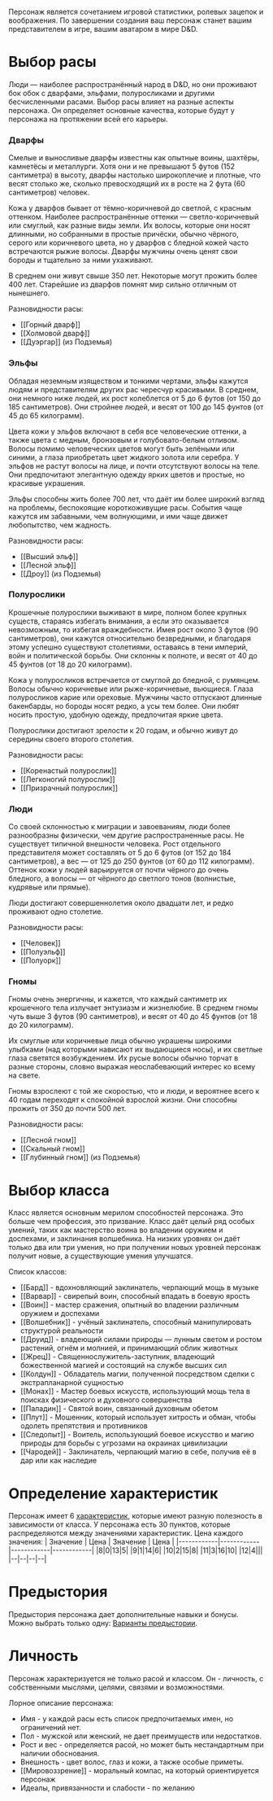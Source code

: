 Персонаж является сочетанием игровой статистики, ролевых зацепок и воображения. По завершении создания ваш персонаж станет вашим представителем в игре, вашим аватаром в мире D&D.

# Выбор расы
Люди — наиболее распространённый народ в D&D, но они проживают бок обок с дварфами, эльфами, полуросликами и другими бесчисленными расами. Выбор расы влияет на разные аспекты персонажа. Он определяет основные качества, которые будут у персонажа на протяжении всей его карьеры.
### Дварфы
Смелые и выносливые дварфы известны как опытные воины, шахтёры, камнетёсы и металлурги. Хотя они и не превышают 5 футов (152 сантиметра) в высоту, дварфы настолько широкоплечие и плотные, что весят столько же, сколько превосходящий их в росте на 2 фута (60 сантиметров) человек.

Кожа у дварфов бывает от тёмно-коричневой до светлой, с красным оттенком. Наиболее распространённые оттенки — светло-коричневый или смуглый, как разные виды земли. Их волосы, которые они носят длинными, но собранными в простые причёски, обычно чёрного, серого или коричневого цвета, но у дварфов с бледной кожей часто встречаются рыжие волосы. Дварфы мужчины очень ценят свои бороды и тщательно за ними ухаживают.

В среднем они живут свыше 350 лет. Некоторые могут прожить более 400 лет. Старейшие из дварфов помнят мир сильно отличным от нынешнего.

Разновидности расы:
- [[Горный дварф]]
- [[Холмовой дварф]]
- [[Дуэргар]] (из Подземья)

### Эльфы
Обладая неземным изяществом и тонкими чертами, эльфы кажутся людям и представителям других рас чересчур красивыми. В среднем, они немного ниже людей, их рост колеблется от 5 до 6 футов (от 150 до 185 сантиметров). Они стройнее людей, и весят от 100 до 145 фунтов (от 45 до 65 килограмм).

Цвета кожи у эльфов включают в себя все человеческие оттенки, а также цвета с медным, бронзовым и голубовато-белым отливом. Волосы помимо человеческих цветов могут быть зелёными или синими, а глаза приобретать цвет жидкого золота или серебра. У эльфов не растут волосы на лице, и почти отсутствуют волосы на теле. Они предпочитают элегантную одежду ярких цветов и простые, но красивые украшения.

Эльфы способны жить более 700 лет, что даёт им более широкий взгляд на проблемы, беспокоящие короткоживущие расы. События чаще кажутся им забавными, чем волнующими, и ими чаще движет любопытство, чем жадность.

Разновидности расы:
- [[Высший эльф]]
- [[Лесной эльф]]
- [[Дроу]] (из Подземья)

### Полурослики
Крошечные полурослики выживают в мире, полном более крупных существ, стараясь избегать внимания, а если это оказывается невозможным, то избегая враждебности. Имея рост около 3 футов (90 сантиметров), они кажутся относительно безвредными, и благодаря этому успешно существуют столетиями, оставаясь в тени империй, войн и политической борьбы. Они склонны к полноте, и весят от 40 до 45 фунтов (от 18 до 20 килограмм).

Кожа у полуросликов встречается от смуглой до бледной, с румянцем. Волосы обычно коричневые или рыже-коричневые, вьющиеся. Глаза полуросликов карие или ореховые. Мужчины часто отпускают длинные бакенбарды, но бороды носят редко, а усы тем более. Они любят носить простую, удобную одежду, предпочитая яркие цвета.

Полурослики достигают зрелости к 20 годам, и обычно живут до середины своего второго столетия.

Разновидности расы:
- [[Коренастый полурослик]]
- [[Легконогий полурослик]]
- [[Призрачный полурослик]]

### Люди
Со своей склонностью к миграции и завоеваниям, люди более разнообразны физически, чем другие распространенные расы. Не существует типичной внешности человека. Рост отдельного представителя может составлять от 5 до 6 футов (от 152 до 184 сантиметров), а вес — от 125 до 250 фунтов (от 60 до 112 килограмм). Оттенок кожи у людей варьируется от почти чёрного до очень бледного, а волосы — от чёрного до светлого тонов (волнистые, кудрявые или прямые).

Люди достигают совершеннолетия около двадцати лет, и редко проживают одно столетие.

Разновидности расы:
- [[Человек]]
- [[Полуэльф]]
- [[Полуорк]]

### Гномы
Гномы очень энергичны, и кажется, что каждый сантиметр их крошечного тела излучает энтузиазм и жизнелюбие. В среднем гномы чуть выше 3 футов (90 сантиметров), и весят от 40 до 45 фунтов (от 18 до 20 килограмм).

Их смуглые или коричневые лица обычно украшены широкими улыбками (над которыми нависают их выдающиеся носы), и их светлые глаза светятся возбуждением. Их русые волосы обычно торчат в разные стороны, словно выражая неослабевающий интерес ко всему на свете.

Гномы взрослеют с той же скоростью, что и люди, и вероятнее всего к 40 годам переходят к спокойной взрослой жизни. Они способны прожить от 350 до почти 500 лет.

Разновидности расы:
- [[Лесной гном]]
- [[Скальный гном]]
- [[Глубинный гном]] (из Подземья)


# Выбор класса
Класс является основным мерилом способностей персонажа. Это больше чем профессия, это призвание. Класс даёт целый ряд особых умений, таких как мастерство воина во владении оружием и доспехами, и заклинания волшебника. На низких уровнях он даёт только два или три умения, но при получении новых уровней персонаж получит новые, а существующие умения улучшатся.

Список классов:
- [[Бард]] - вдохновляющий заклинатель, черпающий мощь в музыке
- [[Варвар]] - свирепый воин, способный впадать в боевую ярость
- [[Воин]] - мастер сражения, опытный во владении различным оружием и доспехами
- [[Волшебник]] - учёный заклинатель, способный манипулировать структурой реальности
- [[Друид]] - владеющий силами природы — лунным светом и ростом растений, огнём и молнией, и принимающий облик животных
- [[Жрец]] - Священнослужитель-заступник, владеющий божественной магией и состоящий на службе высших сил
- [[Колдун]] - Обладатель магии, полученной посредством сделки с экстрапланарной сущностью
- [[Монах]] - Мастер боевых искусств, использующий мощь тела в поисках физического и духовного совершенства
- [[Паладин]] - Святой воин, связанный духовным обетом
- [[Плут]] - Мошенник, который использует хитрость и обман, чтобы одолеть препятствия и противников
- [[Следопыт]] - Воитель, использующий боевое искусство и магию природы для борьбы с угрозами на окраинах цивилизации
- [[Чародей]] - Заклинатель, черпающий магию в себе, получив её в дар или как наследие

# Определение характеристик
Персонаж имеет 6 [характеристик](Характеристики), которые имеют разную полезность в зависимости от класса. У персонажа есть 30 пунктов, которые распределяются между значениями характеристик. Цена каждого значения:
| Значение | Цена | Значение | Цена |
|------------|------------|------------|------------|
|8|0|13|5|
|9|1|14|6|
|10|2|15|8|
|11|3|16|10|
|12|4|||
|--|--|--|--|
# Предыстория
Предыстория персонажа дает дополнительные навыки и бонусы. Можно выбрать только одну: [Варианты предыстории](Предыстория).
# Личность
Персонаж характеризуется не только расой и классом. Он - личность, с собственными мыслями, целями, связями и возможностями.

Лорное описание персонажа:
- Имя - у каждой расы есть список предпочитаемых имен, но ограничений нет.
- Пол - мужской или женский, не дает преимуществ или недостатков.
- Рост и вес - определяется расой, но может быть нестандартным при наличии обоснования.
- Внешность - цвет волос, глаз и кожи, а также особые приметы.
- [[Мировоззрение]] - моральный компас, на который ориентируется персонаж
- Идеалы, привязанности и слабости - по желанию


